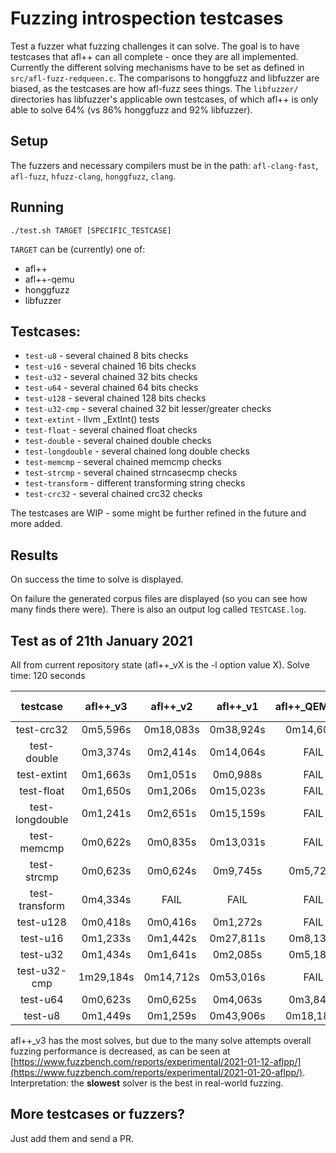 # Fuzzing introspection testcases

Test a fuzzer what fuzzing challenges it can solve.
The goal is to have testcases that afl++ can all complete - once they are all implemented.
Currently the different solving mechanisms have to be set as defined in `src/afl-fuzz-redqueen.c`.
The comparisons to honggfuzz and libfuzzer are biased, as the testcases are how afl-fuzz sees things.
The `libfuzzer/` directories has libfuzzer's applicable own testcases, of which afl++ is only able to solve 64% (vs 86% honggfuzz and 92% libfuzzer).

## Setup

The fuzzers and necessary compilers must be in the path: `afl-clang-fast`, `afl-fuzz`, `hfuzz-clang`, `honggfuzz`, `clang`.

## Running

```
./test.sh TARGET [SPECIFIC_TESTCASE]
```

`TARGET` can be (currently) one of:
  * afl++
  * afl++-qemu
  * honggfuzz
  * libfuzzer

## Testcases:

  * `test-u8` - several chained 8 bits checks
  * `test-u16` - several chained 16 bits checks
  * `test-u32` - several chained 32 bits checks
  * `test-u64` - several chained 64 bits checks
  * `test-u128` - several chained 128 bits checks
  * `test-u32-cmp` - several chained 32 bit lesser/greater checks
  * `text-extint` - llvm _ExtInt() tests
  * `test-float` - several chained float checks
  * `test-double` - several chained double checks
  * `test-longdouble` - several chained long double checks
  * `test-memcmp` - several chained memcmp checks
  * `test-strcmp` - several chained strncasecmp checks
  * `test-transform` - different transforming string checks
  * `test-crc32` - several chained crc32 checks

The testcases are WIP - some might be further refined in the future and more added.

## Results

On success the time to solve is displayed.

On failure the generated corpus files are displayed (so you can see how many finds there were). There is also an output log called `TESTCASE.log`.

## Test as of 21th January 2021

All from current repository state (afl++_vX is the -l option value X).
Solve time: 120 seconds

|testcase|afl++_v3|afl++_v2|afl++_v1|afl++_QEMU_v3|honggfuzz-2.3|libfuzzer-12|
|:------:|:------:|:------:|:------:|:-------:|:-----------:|:----------:|
|test-crc32|0m5,596s|0m18,083s|0m38,924s|0m14,609s|FAIL|0m55,987s|
|test-double|0m3,374s|0m2,414s|0m14,064s|FAIL|FAIL|FAIL|
|test-extint|0m1,663s|0m1,051s|0m0,988s|FAIL|FAIL|FAIL|
|test-float|0m1,650s|0m1,206s|0m15,023s|FAIL|FAIL|FAIL|
|test-longdouble|0m1,241s|0m2,651s|0m15,159s|FAIL|FAIL|FAIL|
|test-memcmp|0m0,622s|0m0,835s|0m13,031s|FAIL|0m1,023s|0m1,269s|
|test-strcmp|0m0,623s|0m0,624s|0m9,745s|0m5,727s|0m1,220s|0m1,469s|
|test-transform|0m4,334s|FAIL|FAIL|FAIL|FAIL|FAIL|
|test-u128|0m0,418s|0m0,416s|0m1,272s|FAIL|FAIL|FAIL|
|test-u16|0m1,233s|0m1,442s|0m27,811s|0m8,132s|0m1,425s|0m12,065s|
|test-u32|0m1,434s|0m1,641s|0m2,085s|0m5,185s|0m1,025s|0m6,984s|
|test-u32-cmp|1m29,184s|0m14,712s|0m53,016s|FAIL|0m1,824s|0m0,759s|
|test-u64|0m0,623s|0m0,625s|0m4,063s|0m3,844s|0m1,024s|0m10,346s|
|test-u8|0m1,449s|0m1,259s|0m43,906s|0m18,186s|0m1,026s|0m4,382s|

afl++_v3 has the most solves, but due to the many solve attempts overall fuzzing performance is decreased, as can be seen at [https://www.fuzzbench.com/reports/experimental/2021-01-12-aflpp/](https://www.fuzzbench.com/reports/experimental/2021-01-20-aflpp/).
Interpretation: the **slowest** solver is the best in real-world fuzzing.

## More testcases or fuzzers?

Just add them and send a PR.

